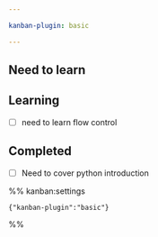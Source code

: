 ```yaml
---

kanban-plugin: basic

---
```


## Need to learn



## Learning

- [ ] need to learn flow control


## Completed

- [ ] Need to cover python introduction




%% kanban:settings
```
{"kanban-plugin":"basic"}
```
%%